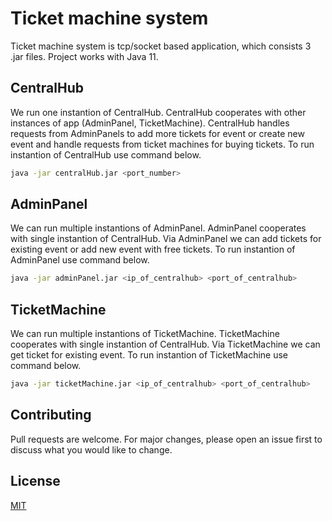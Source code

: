 # Ticket machine system

Ticket machine system is tcp/socket based application, which consists 3 .jar files. Project works with Java 11.

## CentralHub
We run one instantion of CentralHub. CentralHub cooperates with other instances of app (AdminPanel, TicketMachine). CentralHub handles requests from AdminPanels to add more tickets for event or create new event and handle requests from ticket machines for buying tickets. To run instantion of CentralHub use command below.

```bash
java -jar centralHub.jar <port_number>
```
## AdminPanel
We can run multiple instantions of AdminPanel. AdminPanel cooperates with single instantion of CentralHub. Via AdminPanel we can add tickets for existing event or add new event with free tickets. To run instantion of AdminPanel use command below.

```bash
java -jar adminPanel.jar <ip_of_centralhub> <port_of_centralhub>
```

## TicketMachine
We can run multiple instantions of TicketMachine. TicketMachine cooperates with single instantion of CentralHub. Via TicketMachine we can get ticket for existing event. To run instantion of TicketMachine use command below.

```bash
java -jar ticketMachine.jar <ip_of_centralhub> <port_of_centralhub>
```

## Contributing
Pull requests are welcome. For major changes, please open an issue first to discuss what you would like to change.

## License
[MIT](https://choosealicense.com/licenses/mit/)
